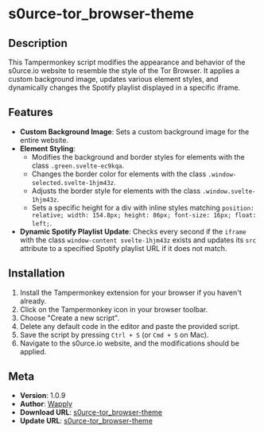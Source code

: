 # s0urce-tor_browser-theme

## Description

This Tampermonkey script modifies the appearance and behavior of the s0urce.io website to resemble the style of the Tor Browser. It applies a custom background image, updates various element styles, and dynamically changes the Spotify playlist displayed in a specific iframe.

## Features

- **Custom Background Image**: Sets a custom background image for the entire website.
- **Element Styling**:
  - Modifies the background and border styles for elements with the class `.green.svelte-ec9kqa`.
  - Changes the border color for elements with the class `.window-selected.svelte-1hjm43z`.
  - Adjusts the border style for elements with the class `.window.svelte-1hjm43z`.
  - Sets a specific height for a div with inline styles matching `position: relative; width: 154.8px; height: 86px; font-size: 16px; float: left;`.
- **Dynamic Spotify Playlist Update**: Checks every second if the `iframe` with the class `window-content svelte-1hjm43z` exists and updates its `src` attribute to a specified Spotify playlist URL if it does not match.

## Installation

1. Install the Tampermonkey extension for your browser if you haven't already.
2. Click on the Tampermonkey icon in your browser toolbar.
3. Choose "Create a new script".
4. Delete any default code in the editor and paste the provided script.
5. Save the script by pressing `Ctrl + S` (or `Cmd + S` on Mac).
6. Navigate to the s0urce.io website, and the modifications should be applied.

## Meta

- **Version**: 1.0.9
- **Author**: [Wapply](#)
- **Download URL**: [s0urce-tor_browser-theme](https://raw.githubusercontent.com/Wapply/s0urce-tor_browser-theme/new/main/theme.js)
- **Update URL**: [s0urce-tor_browser-theme](https://raw.githubusercontent.com/Wapply/s0urce-tor_browser-theme/new/main/theme.js)
